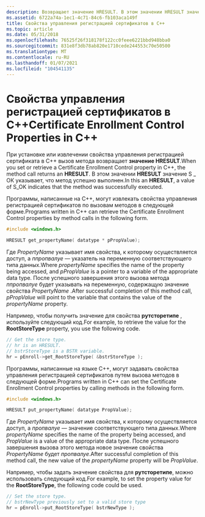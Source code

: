 ```yaml
---
description: Возвращает значение HRESULT. В этом значении HRESULT значение S \_ ОК указывает, что метод успешно выполнен.
ms.assetid: 6722a74a-1ec1-4c71-84c6-fb103aca149f
title: Свойства управления регистрацией сертификатов в C++
ms.topic: article
ms.date: 05/31/2018
ms.openlocfilehash: 76525f26f318178f122cc0feee6221bbd948bba0
ms.sourcegitcommit: 831e8f3db78ab820e1710cede244553c70e50500
ms.translationtype: MT
ms.contentlocale: ru-RU
ms.lasthandoff: 01/07/2021
ms.locfileid: "104541135"
---
```

# <a name="certificate-enrollment-control-properties-in-c"></a><span data-ttu-id="19520-104">Свойства управления регистрацией сертификатов в C++</span><span class="sxs-lookup"><span data-stu-id="19520-104">Certificate Enrollment Control Properties in C++</span></span>

<span data-ttu-id="19520-105">При установке или извлечении свойства управления регистрацией сертификата в C++ вызов метода возвращает **значение HRESULT**.</span><span class="sxs-lookup"><span data-stu-id="19520-105">When you set or retrieve a Certificate Enrollment Control property in C++, the method call returns an **HRESULT**.</span></span> <span data-ttu-id="19520-106">В этом значении **HRESULT** значение S \_ ОК указывает, что метод успешно выполнен.</span><span class="sxs-lookup"><span data-stu-id="19520-106">In this an **HRESULT**, a value of S\_OK indicates that the method was successfully executed.</span></span>

<span data-ttu-id="19520-107">Программы, написанные на C++, могут извлекать свойства управления регистрацией сертификатов по вызовам методов в следующей форме.</span><span class="sxs-lookup"><span data-stu-id="19520-107">Programs written in C++ can retrieve the Certificate Enrollment Control properties by method calls in the following form.</span></span>


```C++
#include <windows.h>

HRESULT get_propertyName( datatype * pPropValue);
```



<span data-ttu-id="19520-108">Где *PropertyName* указывает имя свойства, к которому осуществляется доступ, а *ппропвалуе* — указатель на переменную соответствующего типа данных.</span><span class="sxs-lookup"><span data-stu-id="19520-108">Where *propertyName* specifies the name of the property being accessed, and *pPropValue* is a pointer to a variable of the appropriate data type.</span></span> <span data-ttu-id="19520-109">После успешного завершения этого вызова метода *ппропвалуе* будет указывать на переменную, содержащую значение свойства *PropertyName* .</span><span class="sxs-lookup"><span data-stu-id="19520-109">After successful completion of this method call, *pPropValue* will point to the variable that contains the value of the *propertyName* property.</span></span>

<span data-ttu-id="19520-110">Например, чтобы получить значение для свойства **рутсторетипе** , используйте следующий код.</span><span class="sxs-lookup"><span data-stu-id="19520-110">For example, to retrieve the value for the **RootStoreType** property, you use the following code.</span></span>


```C++
// Get the store type.
// hr is an HRESULT.
// bstrStoreType is a BSTR variable.
hr = pEnroll->get_RootStoreType( &bstrStoreType );
```



<span data-ttu-id="19520-111">Программы, написанные на языке C++, могут задавать свойства управления регистрацией сертификатов путем вызова методов в следующей форме.</span><span class="sxs-lookup"><span data-stu-id="19520-111">Programs written in C++ can set the Certificate Enrollment Control properties by calling methods in the following form.</span></span>


```C++
#include <windows.h>

HRESULT put_propertyName( datatype PropValue);
```



<span data-ttu-id="19520-112">Где *PropertyName* указывает имя свойства, к которому осуществляется доступ, а *пропвалуе* — значение соответствующего типа данных.</span><span class="sxs-lookup"><span data-stu-id="19520-112">Where *propertyName* specifies the name of the property being accessed, and *PropValue* is a value of the appropriate data type.</span></span> <span data-ttu-id="19520-113">После успешного завершения вызова этого метода новое значение свойства *PropertyName* будет *пропвалуе*.</span><span class="sxs-lookup"><span data-stu-id="19520-113">After successful completion of this method call, the new value of the *propertyName* property will be *PropValue*.</span></span>

<span data-ttu-id="19520-114">Например, чтобы задать значение свойства для **рутсторетипе**, можно использовать следующий код.</span><span class="sxs-lookup"><span data-stu-id="19520-114">For example, to set the property value for the **RootStoreType**, the following code could be used.</span></span>


```C++
// Set the store type.
// bstrNewType previously set to a valid store type
hr = pEnroll->put_RootStoreType( bstrNewType );
```



 

 



